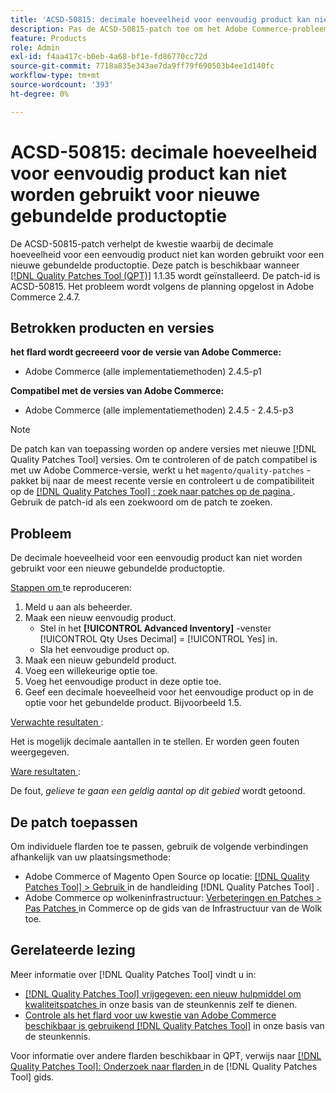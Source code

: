 ```yaml
---
title: 'ACSD-50815: decimale hoeveelheid voor eenvoudig product kan niet worden gebruikt voor nieuwe gebundelde productoptie'
description: Pas de ACSD-50815-patch toe om het Adobe Commerce-probleem op te lossen waarbij de decimale hoeveelheid voor een eenvoudig product niet kan worden gebruikt voor een nieuwe gebundelde productoptie.
feature: Products
role: Admin
exl-id: f4aa417c-b0eb-4a68-bf1e-fd86770cc72d
source-git-commit: 7718a835e343ae7da9ff79f690503b4ee1d140fc
workflow-type: tm+mt
source-wordcount: '393'
ht-degree: 0%

---
```


# ACSD-50815: decimale hoeveelheid voor eenvoudig product kan niet worden gebruikt voor nieuwe gebundelde productoptie

De ACSD-50815-patch verhelpt de kwestie waarbij de decimale hoeveelheid voor een eenvoudig product niet kan worden gebruikt voor een nieuwe gebundelde productoptie. Deze patch is beschikbaar wanneer [[!DNL Quality Patches Tool (QPT)]](/help/announcements/adobe-commerce-announcements/magento-quality-patches-released-new-tool-to-self-serve-quality-patches.md) 1.1.35 wordt geïnstalleerd. De patch-id is ACSD-50815. Het probleem wordt volgens de planning opgelost in Adobe Commerce 2.4.7.

## Betrokken producten en versies

**het flard wordt gecreeerd voor de versie van Adobe Commerce:**

* Adobe Commerce (alle implementatiemethoden) 2.4.5-p1

**Compatibel met de versies van Adobe Commerce:**

* Adobe Commerce (alle implementatiemethoden) 2.4.5 - 2.4.5-p3

>[!NOTE]
>
>De patch kan van toepassing worden op andere versies met nieuwe [!DNL Quality Patches Tool] versies. Om te controleren of de patch compatibel is met uw Adobe Commerce-versie, werkt u het `magento/quality-patches` -pakket bij naar de meest recente versie en controleert u de compatibiliteit op de [[!DNL Quality Patches Tool] : zoek naar patches op de pagina ](https://experienceleague.adobe.com/tools/commerce-quality-patches/index.html?lang=nl-NL) . Gebruik de patch-id als een zoekwoord om de patch te zoeken.

## Probleem

De decimale hoeveelheid voor een eenvoudig product kan niet worden gebruikt voor een nieuwe gebundelde productoptie.

<u> Stappen om </u> te reproduceren:

1. Meld u aan als beheerder.
1. Maak een nieuw eenvoudig product.
   * Stel in het **[!UICONTROL Advanced Inventory]** -venster [!UICONTROL Qty Uses Decimal] = [!UICONTROL Yes] in.
   * Sla het eenvoudige product op.
1. Maak een nieuw gebundeld product.
1. Voeg een willekeurige optie toe.
1. Voeg het eenvoudige product in deze optie toe.
1. Geef een decimale hoeveelheid voor het eenvoudige product op in de optie voor het gebundelde product. Bijvoorbeeld 1.5.

<u> Verwachte resultaten </u>:

Het is mogelijk decimale aantallen in te stellen. Er worden geen fouten weergegeven.

<u> Ware resultaten </u>:

De fout, *gelieve te gaan een geldig aantal op dit gebied* wordt getoond.

## De patch toepassen

Om individuele flarden toe te passen, gebruik de volgende verbindingen afhankelijk van uw plaatsingsmethode:

* Adobe Commerce of Magento Open Source op locatie: [[!DNL Quality Patches Tool]  > Gebruik ](https://experienceleague.adobe.com/docs/commerce-operations/tools/quality-patches-tool/usage.html?lang=nl-NL) in de handleiding [!DNL Quality Patches Tool] .
* Adobe Commerce op wolkeninfrastructuur: [ Verbeteringen en Patches > Pas Patches ](https://experienceleague.adobe.com/docs/commerce-cloud-service/user-guide/develop/upgrade/apply-patches.html?lang=nl-NL) in Commerce op de gids van de Infrastructuur van de Wolk toe.

## Gerelateerde lezing

Meer informatie over [!DNL Quality Patches Tool] vindt u in:

* [[!DNL Quality Patches Tool]  vrijgegeven: een nieuw hulpmiddel om kwaliteitspatches ](/help/announcements/adobe-commerce-announcements/magento-quality-patches-released-new-tool-to-self-serve-quality-patches.md) in onze basis van de steunkennis zelf te dienen.
* [ Controle als het flard voor uw kwestie van Adobe Commerce beschikbaar is gebruikend  [!DNL Quality Patches Tool]](/help/support-tools/patches-available-in-qpt-tool/check-patch-for-magento-issue-with-magento-quality-patches.md) in onze basis van de steunkennis.

Voor informatie over andere flarden beschikbaar in QPT, verwijs naar [[!DNL Quality Patches Tool]: Onderzoek naar flarden ](https://experienceleague.adobe.com/tools/commerce-quality-patches/index.html?lang=nl-NL) in de [!DNL Quality Patches Tool] gids.
